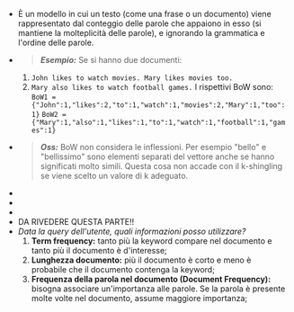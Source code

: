 - È un modello in cui un testo (come una frase o un documento) viene rappresentato dal conteggio delle parole che appaiono in esso (si mantiene la molteplicità delle parole), e ignorando la grammatica e l'ordine delle parole.
- > **_Esempio:_** Se si hanno due documenti:
  1. `John likes to watch movies. Mary likes movies too.`
  2. `Mary also likes to watch football games.`
  I rispettivi BoW sono:
  `BoW1 = {"John":1,"likes":2,"to":1,"watch":1,"movies":2,"Mary":1,"too":1}`
  `BoW2 = {"Mary":1,"also":1,"likes":1,"to":1,"watch":1,"football":1,"games":1}`
- > **_Oss:_** BoW non considera le inflessioni. Per esempio "bello" e "bellissimo" sono elementi separati del vettore anche se hanno significati molto simili. Questa cosa non accade con il k-shingling se viene scelto un valore di k adeguato.
-
-
-
- DA RIVEDERE QUESTA PARTE!!
- *Data la query dell'utente, quali informazioni posso utilizzare?*
  1. **Term frequency:** tanto più la keyword compare nel documento e tanto più il documento è d'interesse;
  2. **Lunghezza documento:** più il documento è corto e meno è probabile che il documento contenga la keyword;
  3. **Frequenza della parola nel documento (Document Frequency):** bisogna associare un'importanza alle parole. Se la parola è presente molte volte nel documento, assume maggiore importanza;